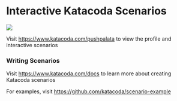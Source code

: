 # Interactive Katacoda Scenarios

[![](http://shields.katacoda.com/katacoda/pushpalata/count.svg)](https://www.katacoda.com/pushpalata "Get your profile on Katacoda.com")

Visit https://www.katacoda.com/pushpalata to view the profile and interactive scenarios

### Writing Scenarios
Visit https://www.katacoda.com/docs to learn more about creating Katacoda scenarios

For examples, visit https://github.com/katacoda/scenario-example
